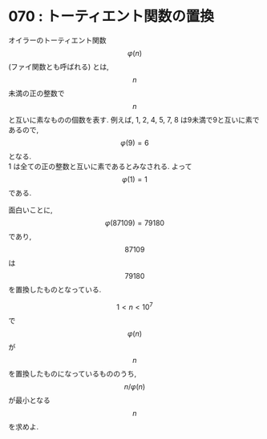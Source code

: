 # 070 : トーティエント関数の置換

オイラーのトーティエント関数$$φ(n)$$\(ファイ関数とも呼ばれる\) とは,$$n$$未満の正の整数で$$n$$と互いに素なものの個数を表す. 例えば, 1, 2, 4, 5, 7, 8 は9未満で9と互いに素であるので,$$φ(9) = 6$$となる.  
1 は全ての正の整数と互いに素であるとみなされる. よって$$φ(1) = 1$$である.

面白いことに,$$φ(87109)=79180$$であり, $$87109$$は$$79180$$を置換したものとなっている.

$$1 < n < 10^7$$で$$φ(n)$$が$$n$$を置換したものになっているもののうち,$$n/φ(n)$$が最小となる$$n$$を求めよ.

